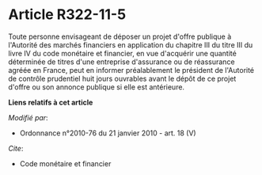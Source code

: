 # Article R322-11-5

Toute personne envisageant de déposer un projet d'offre publique à l'Autorité des marchés financiers en application du
chapitre III du titre III du livre IV du code monétaire et financier, en vue d'acquérir une quantité déterminée de titres
d'une entreprise d'assurance ou de réassurance agréée en France, peut en informer préalablement le président de l'Autorité de
contrôle prudentiel huit jours ouvrables avant le dépôt de ce projet d'offre ou son annonce publique si elle est antérieure.

**Liens relatifs à cet article**

_Modifié par_:

  - Ordonnance n°2010-76 du 21 janvier 2010 - art. 18 (V)

_Cite_:

  - Code monétaire et financier
